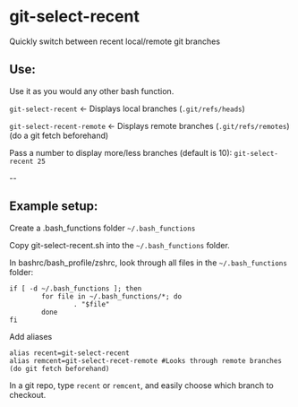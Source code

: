 # git-select-recent
Quickly switch between recent local/remote git branches

## Use:

Use it as you would any other bash function.

`git-select-recent` <- Displays local branches (`.git/refs/heads`)

`git-select-recent-remote` <- Displays remote branches (`.git/refs/remotes`) (do a git fetch beforehand)

Pass a number to display more/less branches (default is 10): `git-select-recent 25`

--

## Example setup:

Create a .bash_functions folder `~/.bash_functions`

Copy git-select-recent.sh into the `~/.bash_functions` folder.

In bashrc/bash_profile/zshrc, look through all files in the `~/.bash_functions` folder:

``` 
if [ -d ~/.bash_functions ]; then
        for file in ~/.bash_functions/*; do
                . "$file"
        done
fi
```

Add aliases
```
alias recent=git-select-recent 
alias remcent=git-select-recet-remote #Looks through remote branches (do git fetch beforehand)
```

In a git repo, type `recent` or `remcent`, and easily choose which branch to checkout.
